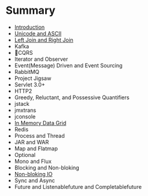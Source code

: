 # Summary

* [Introduction](README.md)
* [Unicode and ASCII](chapter1.md)
* [Left Join and Right Join](left-join-right-join.md)
* Kafka
* CQRS
* Iterator and Observer
* Event\(Message\) Driven and Event Sourcing
* RabbitMQ
* Project Jigsaw
* Servlet 3.0+
* HTTP2
* Greedy, Reluctant, and Possessive Quantifiers
* jstack
* jmxtrans
* jconsole
* [In Memory Data Grid](in-memory-data-grid.md)
* Redis
* Process and Thread
* JAR and WAR
* Map and Flatmap
* Optional
* Mono and Flux
* Blocking and Non-bloking
* [Non-bloking IO](non-bloking-io.md)
* Sync and Async
* Future and Listenablefuture and Completablefuture

